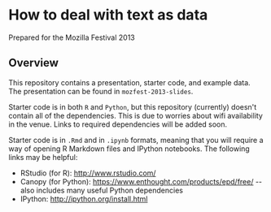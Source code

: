 How to deal with text as data
===========
Prepared for the Mozilla Festival 2013

## Overview

This repository contains a presentation, starter code, and example data.  The presentation can be found in `mozfest-2013-slides`.

Starter code is in both `R` and `Python`, but this repository (currently) doesn't contain all of the dependencies.  This is due to worries about wifi availability in the venue.  Links to required dependencies will be added soon.

Starter code is in `.Rmd` and in `.ipynb` formats, meaning that you will require a way of opening R Markdown files and IPython notebooks.  The following links may be helpful:

- RStudio (for R): http://www.rstudio.com/
- Canopy (for Python): https://www.enthought.com/products/epd/free/
-- also includes many useful Python dependencies
- IPython: http://ipython.org/install.html

